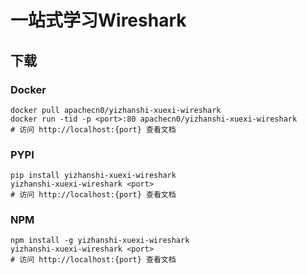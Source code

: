 # 一站式学习Wireshark

## 下载

### Docker

```
docker pull apachecn0/yizhanshi-xuexi-wireshark
docker run -tid -p <port>:80 apachecn0/yizhanshi-xuexi-wireshark
# 访问 http://localhost:{port} 查看文档
```

### PYPI

```
pip install yizhanshi-xuexi-wireshark
yizhanshi-xuexi-wireshark <port>
# 访问 http://localhost:{port} 查看文档
```

### NPM

```
npm install -g yizhanshi-xuexi-wireshark
yizhanshi-xuexi-wireshark <port>
# 访问 http://localhost:{port} 查看文档
```